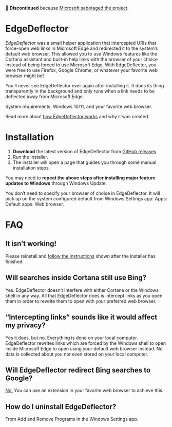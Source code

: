 🛑 **Discontinued** because [Microsoft sabotaged the project](https://www.ctrl.blog/entry/microsoft-edge-protocol-competition.html).

# EdgeDeflector

*EdgeDeflector* was a small helper application that intercepted URIs that force-open web links in Microsoft Edge and redirected it to the system’s default web browser. This allowed you to use Windows features like the Cortana assistant and built-in help links with the browser of your choice instead of being forced to use Microsoft Edge. With EdgeDeflector, you were free to use Firefox, Google Chrome, or whatever your favorite web browser might be!

You’ll never see EdgeDeflector ever again after installing it. It does its thing transparently in the background and only runs when a link needs to be deflected away from Microsoft Edge.

System requirements: Windows 10/11, and your favorite web browser.

Read more about [how EdgeDeflector works](https://www.ctrl.blog/entry/edgedeflector-default-browser.html) and why it was created.

# Installation

  1. **Download** the latest version of EdgeDeflector from [GitHub releases](https://github.com/da2x/EdgeDeflector/releases)
  2. Run the installer.
  3. The installer will open a page that guides you through some manual installation steps.

You may need to **repeat the above steps after installing major feature updates to Windows** through Windows Update.

You don’t need to specify your browser of choice in EdgeDeflector. It will pick up on the system configured default from Windows Settings app: Apps: Default apps: Web browser.

# FAQ

## It isn’t working!

Please reinstall and [follow the instructions](https://www.daniel.priv.no/tools/edgedeflector/post-install.html) shown after the installer has finished.

## Will searches inside Cortana still use Bing?

Yes. EdgeDeflector doesn’t interfere with either Cortana or the Windows shell in any way. All that EdgeDeflector does is intercept links as you open them in order to rewrite them to open with your preferred web browser.

## “Intercepting links” sounds like it would affect my privacy?

Yes it does, but no. Everything is done on your local computer. EdgeDeflector rewrites links which are forced by the Windows shell to open inside Microsoft Edge to open using your default web browser instead. No data is collected about you nor even stored on your local computer.

## Will EdgeDeflector redirect Bing searches to Google?

[No.](https://github.com/da2x/EdgeDeflector/wiki/Not-replacing-your-search-engine) You can use an extension in your favorite web browser to achieve this.

## How do I uninstall EdgeDeflector?

From Add and Remove Programs in the Windows Settings app.
